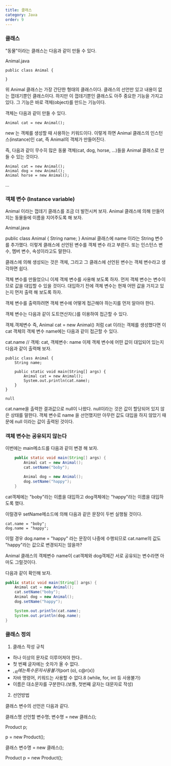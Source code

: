 ```yaml
---
title: 클래스
category: Java
order: 9
---
```


### 클래스
"동물"이라는 클래스는 다음과 같이 만들 수 있다.

Animal.java
```
public class Animal {

}
```
위 Animal 클래스는 가장 간단한 형태의 클래스이다. 클래스의 선언만 있고 내용이 없는 껍데기뿐인 클래스이다. 하지만 이 껍데기뿐인 클래스도 아주 중요한 기능을 가지고 있다. 그 기능은 바로 객체(object)를 만드는 기능이다.

객체는 다음과 같이 만들 수 있다.
```
Animal cat = new Animal();
```
new 는 객체를 생성할 때 사용하는 키워드이다. 이렇게 하면 Animal 클래스의 인스턴스(instance)인 cat, 즉 Animal의 객체가 만들어진다.

즉, 다음과 같이 무수히 많은 동물 객체(cat, dog, horse, ...)들을 Animal 클래스로 만들 수 있는 것이다.
```
Animal cat = new Animal();
Animal dog = new Animal();
Animal horse = new Animal();
```
...

### 객체 변수 (Instance variable)
Animal 이라는 껍데기 클래스를 조금 더 발전시켜 보자. Animal 클래스에 의해 만들어지는 동물들에 이름을 지어주도록 해 보자.

Animal.java

public class Animal {
    String name;
}
Animal 클래스에 name 이라는 String 변수를 추가했다. 이렇게 클래스에 선언된 변수를 객체 변수 라고 부른다. 또는 인스턴스 변수, 멤버 변수, 속성이라고도 말한다.

클래스에 의해 생성되는 것은 객체, 그리고 그 클래스에 선언된 변수는 객체 변수라고 생각하면 쉽다.

객체 변수를 만들었으니 이제 객체 변수를 사용해 보도록 하자. 먼저 객체 변수는 변수이므로 값을 대입할 수 있을 것이다. 대입하기 전에 객체 변수는 현재 어떤 값을 가지고 있는지 먼저 출력 해 보도록 하자.

객체 변수를 출력하려면 객체 변수에 어떻게 접근해야 하는지를 먼저 알아야 한다.

객체 변수는 다음과 같이 도트연산자(.)를 이용하여 접근할 수 있다.

객체.객체변수
즉, Animal cat = new Animal() 처럼 cat 이라는 객체를 생성했다면 이 cat 객체의 객체 변수 name에는 다음과 같이 접근할 수 있다.

cat.name   // 객체: cat, 객체변수: name
이제 객체 변수에 어떤 값이 대입되어 있는지 다음과 같이 출력해 보자.
```
public class Animal {
    String name;

    public static void main(String[] args) {
        Animal cat = new Animal();
        System.out.println(cat.name);
    }
}
```
```
null
```
cat.name을 출력한 결과값으로 null이 나왔다. null이라는 것은 값이 할당되어 있지 않은 상태를 말한다. 객체 변수로 name 을 선언했지만 아무런 값도 대입을 하지 않았기 때문에 null 이라는 값이 출력된 것이다.

### 객체 변수는 공유되지 않는다
이번에는 main메소드를 다음과 같이 변경 해 보자.
```java
    public static void main(String[] args) {
        Animal cat = new Animal();
        cat.setName("boby");

        Animal dog = new Animal();
        dog.setName("happy");
    }
```
cat객체에는 "boby"라는 이름을 대입하고 dog객체에는 "happy"라는 이름을 대입하도록 했다.

이럴경우 setName메소드에 의해 다음과 같은 문장이 두번 실행될 것이다.
```
cat.name = "boby";
dog.name = "happy";
```
이럴 경우 dog.name = "happy" 라는 문장이 나중에 수행되므로 cat.name의 값도 "happy"라는 값으로 변경되지는 않을까?

Animal 클래스의 객체변수 name이 cat객체와 dog객체간 서로 공유되는 변수라면 아마도 그럴것이다.

다음과 같이 확인해 보자.
```java
public static void main(String[] args) {
    Animal cat = new Animal();
    cat.setName("boby");
    Animal dog = new Animal();
    dog.setName("happy");

    System.out.println(cat.name);
    System.out.println(dog.name);
}
```
### 클래스 정의
1. 클래스 작성 규칙

* 하나 이상의 문자로 이루어져야 한다..
* 첫 번째 글자에는 숫자가 올 수 없다.
* $,_ 외에는 특수문자 사용불가 ($port (o), c@r(x))
* 자바 명령어, 키워드는 사용할 수 없다.8 (while, for, int 등 사용불가)
* 이름은 대소문자를 구분한다.(보통, 첫번째 글자는 대문자로 작성)

2. 선언방법

클래스 변수의 선언은 다음과 같다.

클래스명  선언할 변수명;
변수명 = new 클래스();

Product p;

p = new Product();

클래스 변수명 = new 클래스();

Product p = new Product();

